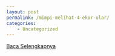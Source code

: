 ```yaml
---
layout: post
permalink: /mimpi-melihat-4-ekor-ular/
categories:
    - Uncategorized
---
```


[Baca Selengkapnya](/07)